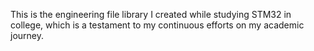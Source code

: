 This is the engineering file library I created while studying STM32 in college, which is a testament to my continuous efforts on my academic journey.
